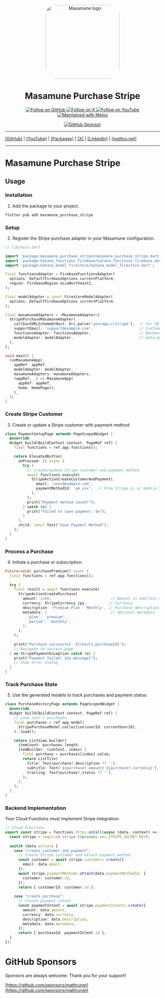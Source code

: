 <p align="center">
  <a href="https://mathru.net">
    <img width="240px" src="https://raw.githubusercontent.com/mathrunet/flutter_masamune/master/.github/images/icon.png" alt="Masamune logo" style="border-radius: 32px"s><br/>
  </a>
  <h1 align="center">Masamune Purchase Stripe</h1>
</p>

<p align="center">
  <a href="https://github.com/mathrunet">
    <img src="https://img.shields.io/static/v1?label=GitHub&message=Follow&logo=GitHub&color=333333&link=https://github.com/mathrunet" alt="Follow on GitHub" />
  </a>
  <a href="https://x.com/mathru">
    <img src="https://img.shields.io/static/v1?label=@mathru&message=Follow&logo=X&color=0F1419&link=https://x.com/mathru" alt="Follow on X" />
  </a>
  <a href="https://www.youtube.com/c/mathrunetchannel">
    <img src="https://img.shields.io/static/v1?label=YouTube&message=Follow&logo=YouTube&color=FF0000&link=https://www.youtube.com/c/mathrunetchannel" alt="Follow on YouTube" />
  </a>
  <a href="https://github.com/invertase/melos">
    <img src="https://img.shields.io/static/v1?label=maintained%20with&message=melos&color=FF1493&link=https://github.com/invertase/melos" alt="Maintained with Melos" />
  </a>
</p>

<p align="center">
  <a href="https://github.com/sponsors/mathrunet"><img src="https://img.shields.io/static/v1?label=Sponsor&message=%E2%9D%A4&logo=GitHub&color=ff69b4&link=https://github.com/sponsors/mathrunet" alt="GitHub Sponsor" /></a>
</p>

---

[[GitHub]](https://github.com/mathrunet) | [[YouTube]](https://www.youtube.com/c/mathrunetchannel) | [[Packages]](https://pub.dev/publishers/mathru.net/packages) | [[X]](https://x.com/mathru) | [[LinkedIn]](https://www.linkedin.com/in/mathrunet/) | [[mathru.net]](https://mathru.net)

---

# Masamune Purchase Stripe

## Usage

### Installation

1. Add the package to your project.

```bash
flutter pub add masamune_purchase_stripe
```

### Setup

2. Register the Stripe purchase adapter in your Masamune configuration.

```dart
// lib/main.dart

import 'package:masamune_purchase_stripe/masamune_purchase_stripe.dart';
import 'package:katana_functions_firebase/katana_functions_firebase.dart';
import 'package:katana_model_firestore/katana_model_firestore.dart';

final functionsAdapter = FirebaseFunctionsAdapter(
  options: DefaultFirebaseOptions.currentPlatform,
  region: FirebaseRegion.asiaNortheast1,
);

final modelAdapter = const FirestoreModelAdapter(
  options: DefaultFirebaseOptions.currentPlatform,
);

final masamuneAdapters = <MasamuneAdapter>[
  StripePurchaseMasamuneAdapter(
    callbackURLSchemeOrHost: Uri.parse('yourapp://stripe'),  // For 3D Secure redirects
    supportEmail: 'support@example.com',                     // Customer support email
    functionsAdapter: functionsAdapter,                      // Backend integration
    modelAdapter: modelAdapter,                              // Data persistence
  ),
];

void main() {
  runMasamuneApp(
    appRef: appRef,
    modelAdapter: modelAdapter,
    masamuneAdapters: masamuneAdapters,
    (appRef, _) => MasamuneApp(
      appRef: appRef,
      home: HomePage(),
    ),
  );
}
```

### Create Stripe Customer

3. Create or update a Stripe customer with payment method:

```dart
class PaymentSetupPage extends PageScopedWidget {
  @override
  Widget build(BuildContext context, PageRef ref) {
    final functions = ref.app.functions();

    return ElevatedButton(
      onPressed: () async {
        try {
          // Create/update Stripe customer and payment method
          await functions.execute(
            StripeActionCreateCustomerAndPayment(
              email: 'user@example.com',
              paymentMethodId: 'pm_xxx',  // From Stripe.js or mobile SDK
            ),
          );
          print("Payment method saved!");
        } catch (e) {
          print("Failed to save payment: $e");
        }
      },
      child: const Text("Save Payment Method"),
    );
  }
}
```

### Process a Purchase

4. Initiate a purchase or subscription:

```dart
Future<void> purchasePremium() async {
  final functions = ref.app.functions();
  
  try {
    final result = await functions.execute(
      StripeActionCreatePurchase(
        amount: 1200,                           // Amount in smallest currency unit (e.g., cents)
        currency: StripeCurrency.jpy,          // Currency
        description: 'Premium Plan - Monthly', // Purchase description
        metadata: {                             // Optional metadata
          'plan': 'premium',
          'period': 'monthly',
        },
      ),
    );
    
    print("Purchase successful: ${result.purchaseId}");
    // Navigate to success page
  } on StripePaymentException catch (e) {
    print("Payment failed: ${e.message}");
    // Show error dialog
  }
}
```

### Track Purchase State

5. Use the generated models to track purchases and payment status:

```dart
class PurchaseHistoryPage extends PageScopedWidget {
  @override
  Widget build(BuildContext context, PageRef ref) {
    // Load user's purchases
    final purchases = ref.app.model(
      StripePurchaseModel.collection(userId: currentUserId),
    )..load();

    return ListView.builder(
      itemCount: purchases.length,
      itemBuilder: (context, index) {
        final purchase = purchases[index].value;
        return ListTile(
          title: Text(purchase?.description ?? ''),
          subtitle: Text('${purchase?.amount} ${purchase?.currency}'),
          trailing: Text(purchase?.status ?? ''),
        );
      },
    );
  }
}
```

### Backend Implementation

Your Cloud Functions must implement Stripe integration:

```typescript
// Cloud Functions
export const stripe = functions.https.onCall(async (data, context) => {
  const stripe = require('stripe')(process.env.STRIPE_SECRET_KEY);
  
  switch (data.action) {
    case "create_customer_and_payment":
      // Create Stripe customer and attach payment method
      const customer = await stripe.customers.create({
        email: data.email,
      });
      await stripe.paymentMethods.attach(data.paymentMethodId, {
        customer: customer.id,
      });
      return { customerId: customer.id };
      
    case "create_purchase":
      // Create payment intent
      const paymentIntent = await stripe.paymentIntents.create({
        amount: data.amount,
        currency: data.currency,
        description: data.description,
        metadata: data.metadata,
      });
      return { purchaseId: paymentIntent.id };
  }
});
```

# GitHub Sponsors

Sponsors are always welcome. Thank you for your support!

[https://github.com/sponsors/mathrunet](https://github.com/sponsors/mathrunet)